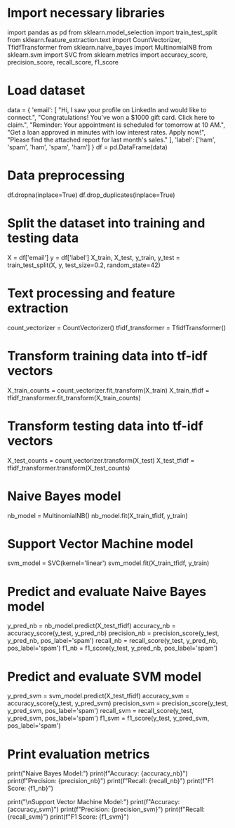 # Import necessary libraries
import pandas as pd
from sklearn.model_selection import train_test_split
from sklearn.feature_extraction.text import CountVectorizer, TfidfTransformer
from sklearn.naive_bayes import MultinomialNB
from sklearn.svm import SVC
from sklearn.metrics import accuracy_score, precision_score, recall_score, f1_score

# Load dataset
data = {
    'email': [
        "Hi, I saw your profile on LinkedIn and would like to connect.",
        "Congratulations! You've won a $1000 gift card. Click here to claim.",
        "Reminder: Your appointment is scheduled for tomorrow at 10 AM.",
        "Get a loan approved in minutes with low interest rates. Apply now!",
        "Please find the attached report for last month's sales."
    ],
    'label': ['ham', 'spam', 'ham', 'spam', 'ham']
}
df = pd.DataFrame(data)

# Data preprocessing
df.dropna(inplace=True)
df.drop_duplicates(inplace=True)

# Split the dataset into training and testing data
X = df['email']
y = df['label']
X_train, X_test, y_train, y_test = train_test_split(X, y, test_size=0.2, random_state=42)

# Text processing and feature extraction
count_vectorizer = CountVectorizer()
tfidf_transformer = TfidfTransformer()

# Transform training data into tf-idf vectors
X_train_counts = count_vectorizer.fit_transform(X_train)
X_train_tfidf = tfidf_transformer.fit_transform(X_train_counts)

# Transform testing data into tf-idf vectors
X_test_counts = count_vectorizer.transform(X_test)
X_test_tfidf = tfidf_transformer.transform(X_test_counts)

# Naive Bayes model
nb_model = MultinomialNB()
nb_model.fit(X_train_tfidf, y_train)

# Support Vector Machine model
svm_model = SVC(kernel='linear')
svm_model.fit(X_train_tfidf, y_train)

# Predict and evaluate Naive Bayes model
y_pred_nb = nb_model.predict(X_test_tfidf)
accuracy_nb = accuracy_score(y_test, y_pred_nb)
precision_nb = precision_score(y_test, y_pred_nb, pos_label='spam')
recall_nb = recall_score(y_test, y_pred_nb, pos_label='spam')
f1_nb = f1_score(y_test, y_pred_nb, pos_label='spam')

# Predict and evaluate SVM model
y_pred_svm = svm_model.predict(X_test_tfidf)
accuracy_svm = accuracy_score(y_test, y_pred_svm)
precision_svm = precision_score(y_test, y_pred_svm, pos_label='spam')
recall_svm = recall_score(y_test, y_pred_svm, pos_label='spam')
f1_svm = f1_score(y_test, y_pred_svm, pos_label='spam')

# Print evaluation metrics
print("Naive Bayes Model:")
print(f"Accuracy: {accuracy_nb}")
print(f"Precision: {precision_nb}")
print(f"Recall: {recall_nb}")
print(f"F1 Score: {f1_nb}")

print("\nSupport Vector Machine Model:")
print(f"Accuracy: {accuracy_svm}")
print(f"Precision: {precision_svm}")
print(f"Recall: {recall_svm}")
print(f"F1 Score: {f1_svm}")
